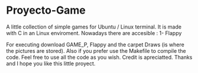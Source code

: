 # Proyecto-Game
A little collection of simple games for Ubuntu / Linux terminal. It is made with C in an Linux enviroment. Nowadays there are accesible : 1- Flappy

For executing download GAME_P, Flappy and the carpet Draws (is where the pictures are stored). Also if you prefer use the Makefile to compile the code. Feel free to use all the code as you wish. Credit is apreciatted. Thanks and I hope you like this little proyect.